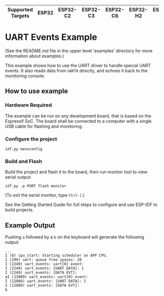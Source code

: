 | Supported Targets | ESP32 | ESP32-C2 | ESP32-C3 | ESP32-C6 | ESP32-H2 | ESP32-P4 | ESP32-S2 | ESP32-S3 |
| ----------------- | ----- | -------- | -------- | -------- | -------- | -------- | -------- | -------- |

# UART Events Example

(See the README.md file in the upper level 'examples' directory for more information about examples.)

This example shows how to use the UART driver to handle special UART events. It also reads data from `UART0` directly,
and echoes it back to the monitoring console.

## How to use example

### Hardware Required

The example can be run on any development board, that is based on the Espressif SoC. The board shall be connected to a computer with a single USB cable for flashing and monitoring.

### Configure the project

```
idf.py menuconfig
```

### Build and Flash

Build the project and flash it to the board, then run monitor tool to view serial output:

```
idf.py -p PORT flash monitor
```

(To exit the serial monitor, type ``Ctrl-]``.)

See the Getting Started Guide for full steps to configure and use ESP-IDF to build projects.

## Example Output

Pushing `a` followed by a `b` on the keyboard will generate the following output:
```
...
I (0) cpu_start: Starting scheduler on APP CPU.
I (299) uart: queue free spaces: 20
I (2249) uart_events: uart[0] event:
I (2249) uart_events: [UART DATA]: 1
I (2249) uart_events: [DATA EVT]:
aI (12089) uart_events: uart[0] event:
I (12089) uart_events: [UART DATA]: 1
I (12089) uart_events: [DATA EVT]:
b
```
